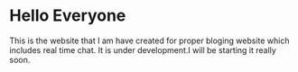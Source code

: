 <h1>Hello Everyone</h1>
<p>This is the website that I am have created for proper bloging website which includes real time chat. It is under development.I will be starting it really soon.</p>
